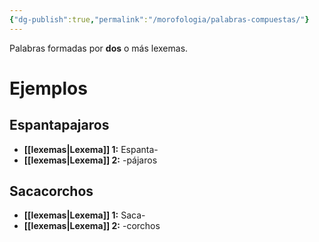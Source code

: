 ```yaml
---
{"dg-publish":true,"permalink":"/morofologia/palabras-compuestas/"}
---
```


Palabras formadas por **dos** o más lexemas.
# Ejemplos
## Espantapajaros
- **[[lexemas\|Lexema]] 1:** Espanta- 
- **[[lexemas\|Lexema]] 2:** -pájaros
## Sacacorchos
- **[[lexemas\|Lexema]] 1:** Saca- 
- **[[lexemas\|Lexema]] 2:** -corchos